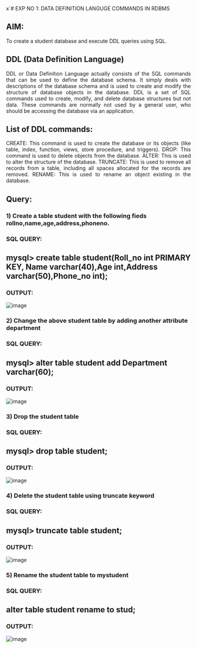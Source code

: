 x`# EXP NO 1: DATA DEFINITION LANGUGE COMMANDS IN RDBMS

## AIM:
To create a student database and execute DDL queries using SQL.


## DDL (Data Definition Language)
<div align="justify">
DDL or Data Definition Language actually consists of the SQL commands that can be used to define the database schema. It simply deals with descriptions of the database schema and is used to create and modify the structure of database objects in the database. DDL is a set of SQL commands used to create, modify, and delete database structures but not data. These commands are normally not used by a general user, who should be accessing the database via an application.
</div>
 
## List of DDL commands: 
<div align="justify">
CREATE: This command is used to create the database or its objects (like table, index, function, views, store procedure, and triggers).
DROP: This command is used to delete objects from the database.
ALTER: This is used to alter the structure of the database.
TRUNCATE: This is used to remove all records from a table, including all spaces allocated for the records are removed.
RENAME: This is used to rename an object existing in the database.
</div>

## Query:
### 1) Create a table student with the following fieds rollno,name,age,address,phoneno.

### SQL QUERY: 
## mysql> create table student(Roll_no int PRIMARY KEY, Name varchar(40),Age int,Address varchar(50),Phone_no int);

### OUTPUT:
![image](https://github.com/Meetha22003992/G2_DBMS/assets/119401038/1b592a39-3450-4f75-b6e8-1c1045113206)

### 2) Change the above student table by adding another attribute department

### SQL QUERY: 
## mysql> alter table student add Department varchar(60);

### OUTPUT:
![image](https://github.com/Meetha22003992/G2_DBMS/assets/119401038/2ec7a10e-77af-4727-9db2-e3a83b398bfa)


### 3) Drop the student table
 
### SQL QUERY: 
## mysql> drop table student;

### OUTPUT:
![image](https://github.com/Meetha22003992/G2_DBMS/assets/119401038/16399166-39a8-4673-8d8f-2778514a66a9)


### 4) Delete the student table using truncate keyword

### SQL QUERY: 
## mysql> truncate table student;

### OUTPUT:
![image](https://github.com/Meetha22003992/G2_DBMS/assets/119401038/703fda6c-97da-47fe-a222-85ff123982d7)


### 5) Rename the student table to mystudent

### SQL QUERY: 
## alter table student rename to stud;

### OUTPUT:
![image](https://github.com/Meetha22003992/G2_DBMS/assets/119401038/367536c7-9b80-4f93-b911-a03bbc189042)
